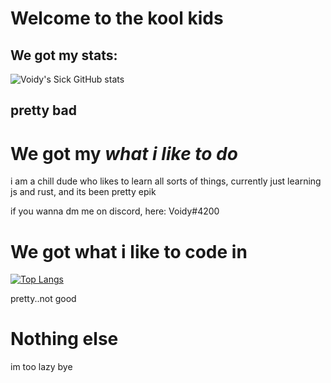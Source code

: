 # Welcome to the kool kids


## We got my stats:
![Voidy's Sick GitHub stats](https://github-readme-stats.vercel.app/api?username=VoidyCD&show_icons=true&theme=dark)

## pretty bad

# We got my *what i like to do*

i am a chill dude who likes to learn all sorts of things, currently just learning js and rust, and its been pretty epik

if you wanna dm me on discord, here: Voidy#4200


# We got what i like to code in
[![Top Langs](https://github-readme-stats.vercel.app/api/top-langs/?username=VoidyCD)](https://github.com/anuraghazra/github-readme-stats)

pretty..not good

# Nothing else
im too lazy bye
